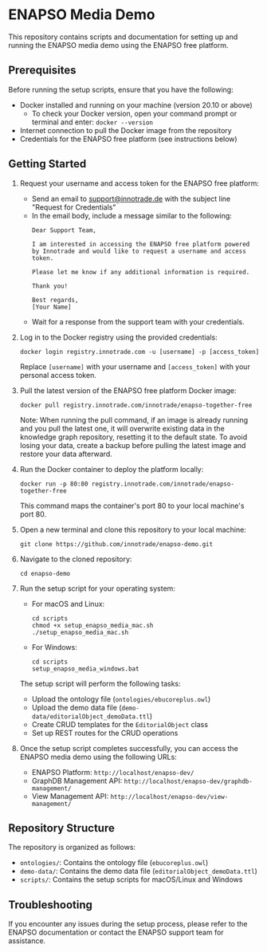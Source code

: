 # ENAPSO Media Demo

This repository contains scripts and documentation for setting up and running the ENAPSO media demo using the ENAPSO free platform.

## Prerequisites

Before running the setup scripts, ensure that you have the following:

- Docker installed and running on your machine (version 20.10 or above)
  - To check your Docker version, open your command prompt or terminal and enter: `docker --version`
- Internet connection to pull the Docker image from the repository
- Credentials for the ENAPSO free platform (see instructions below)

## Getting Started

1. Request your username and access token for the ENAPSO free platform:
   - Send an email to support@innotrade.de with the subject line "Request for Credentials"
   - In the email body, include a message similar to the following:
     ```
     Dear Support Team,
     
     I am interested in accessing the ENAPSO free platform powered by Innotrade and would like to request a username and access token.
     
     Please let me know if any additional information is required.
     
     Thank you!
     
     Best regards,
     [Your Name]
     ```
   - Wait for a response from the support team with your credentials.

2. Log in to the Docker registry using the provided credentials:

   ```
   docker login registry.innotrade.com -u [username] -p [access_token]
   ```

   Replace `[username]` with your username and `[access_token]` with your personal access token.

3. Pull the latest version of the ENAPSO free platform Docker image:

   ```
   docker pull registry.innotrade.com/innotrade/enapso-together-free
   ```

   Note: When running the pull command, if an image is already running and you pull the latest one, it will overwrite existing data in the knowledge graph repository, resetting it to the default state. To avoid losing your data, create a backup before pulling the latest image and restore your data afterward.

4. Run the Docker container to deploy the platform locally:

   ```
   docker run -p 80:80 registry.innotrade.com/innotrade/enapso-together-free
   ```

   This command maps the container's port 80 to your local machine's port 80.

5. Open a new terminal and clone this repository to your local machine:

   ```
   git clone https://github.com/innotrade/enapso-demo.git
   ```

6. Navigate to the cloned repository:

   ```
   cd enapso-demo
   ```

7. Run the setup script for your operating system:

   - For macOS and Linux:

     ```
     cd scripts
     chmod +x setup_enapso_media_mac.sh
     ./setup_enapso_media_mac.sh
     ```

   - For Windows:

     ```
     cd scripts
     setup_enapso_media_windows.bat
     ```

   The setup script will perform the following tasks:
   - Upload the ontology file (`ontologies/ebucoreplus.owl`)
   - Upload the demo data file (`demo-data/editorialObject_demoData.ttl`)
   - Create CRUD templates for the `EditorialObject` class
   - Set up REST routes for the CRUD operations

8. Once the setup script completes successfully, you can access the ENAPSO media demo using the following URLs:

   - ENAPSO Platform: `http://localhost/enapso-dev/`
   - GraphDB Management API: `http://localhost/enapso-dev/graphdb-management/`
   - View Management API: `http://localhost/enapso-dev/view-management/`

## Repository Structure

The repository is organized as follows:

- `ontologies/`: Contains the ontology file (`ebucoreplus.owl`)
- `demo-data/`: Contains the demo data file (`editorialObject_demoData.ttl`)
- `scripts/`: Contains the setup scripts for macOS/Linux and Windows

## Troubleshooting

If you encounter any issues during the setup process, please refer to the ENAPSO documentation or contact the ENAPSO support team for assistance.
